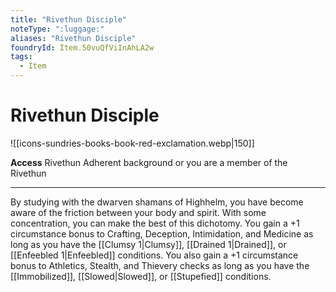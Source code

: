 ```yaml
---
title: "Rivethun Disciple"
noteType: ":luggage:"
aliases: "Rivethun Disciple"
foundryId: Item.50vuQfViInAhLA2w
tags:
  - Item
---
```


# Rivethun Disciple
![[icons-sundries-books-book-red-exclamation.webp|150]]

**Access** Rivethun Adherent background or you are a member of the Rivethun

* * *

By studying with the dwarven shamans of Highhelm, you have become aware of the friction between your body and spirit. With some concentration, you can make the best of this dichotomy. You gain a +1 circumstance bonus to Crafting, Deception, Intimidation, and Medicine as long as you have the [[Clumsy 1|Clumsy]], [[Drained 1|Drained]], or [[Enfeebled 1|Enfeebled]] conditions. You also gain a +1 circumstance bonus to Athletics, Stealth, and Thievery checks as long as you have the [[Immobilized]], [[Slowed|Slowed]], or [[Stupefied]] conditions.
